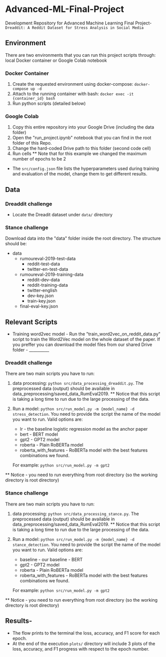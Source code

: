 # Advanced-ML-Final-Project
Development Repository for Advanced Machine Learning Final Project-
`Dreaddit: A Reddit Dataset for Stress Analysis in Social Media`

## Environment
There are two environments that you can run this project scripts through: local Docker container or Google Colab notebook 
### Docker Container
1. Create the requested environment using docker-compose: `docker-compose up -d`
2. Attach to the running container with bash: `docker exec -it {container_id} bash`
3. Run python scripts (detailed below)
### Google Colab
1. Copy this entire repository into your Google Drive (including the data folder)
2. Open the "run_project.ipynb" notebook that you can find in the root folder of this Repo.
3. Change the hard-coded Drive path to this folder (second code cell)
4. Run cells
** Note that for this example we changed the maximum number of epochs to be 2

* The `src/config.json` file lists the hyperparameters used during training and evaluation of the model, change them to get different results.

## Data
### Dreaddit challenge
- Locate the Dreadit dataset under `data/` directory

### Stance challenge
Download data into the "data" folder inside the root directory. 
The structure should be:
- data
    - rumoureval-2019-test-data
        - reddit-test-data
        - twitter-en-test-data
    - rumoureval-2019-training-data
        - reddit-dev-data
        - reddit-training-data
        - twitter-english
        - dev-key.json
        - train-key.json
    - final-eval-key.json

## Relevant Scripts
- Training word2vec model - Run the "train_word2vec_on_reddit_data.py" script to train the Word2Vec model on the whole dataset of the paper.
If you preffer you can download the model files from our shared Drive folder - __________

### Dreaddit challenge
There are two main scripts you have to run:
1. data processing: `python src/data_processing_dreaddit.py`. 
The preprocessed data (output) should be available in data_preprocessing/saved_data_RumEval2019.
** Notice that this script is taking a long time to run due to the large processing of the data.
2. Run a model: `python src/run_model.py -m {model_name} -d stress_detection`. You need to provide the script the name of the model you want to run.
Valid options are:
    - lr - the baseline logistic regression model as the anchor paper
    - bert - BERT model
    - gpt2 - GPT2 model
    - roberta - Plain RoBERTa model
    - roberta_with_features - RoBERTa model with the best features combinations we found.

    For example: `python src/run_model.py -m gpt2`

** Notice - you need to run everything from root directory (so the working directory is root directory)

### Stance challenge
There are two main scripts you have to run:
1. data processing: `python src/data_processing_stance.py`. 
The preprocessed data (output) should be available in data_preprocessing/saved_data_RumEval2019.
** Notice that this script is taking a long time to run due to the large processing of the data.
2. Run a model: `python src/run_model.py -m {model_name} -d stance_detection`. You need to provide the script the name of the model you want to run.
Valid options are:
    - baseline - our baseline - BERT
    - gpt2 - GPT2 model
    - roberta - Plain RoBERTa model
    - roberta_with_features - RoBERTa model with the best features combinations we found.

    For example: `python src/run_model.py -m gpt2`

** Notice - you need to run everything from root directory (so the working directory is root directory)

## Results-
- The flow prints to the terminal the loss, accuracy, and F1 score for each epoch.
- At the end of the execution `plots/` directory will include 3 plots of the loss, accuracy, and F1 progress with respect to the epoch number.